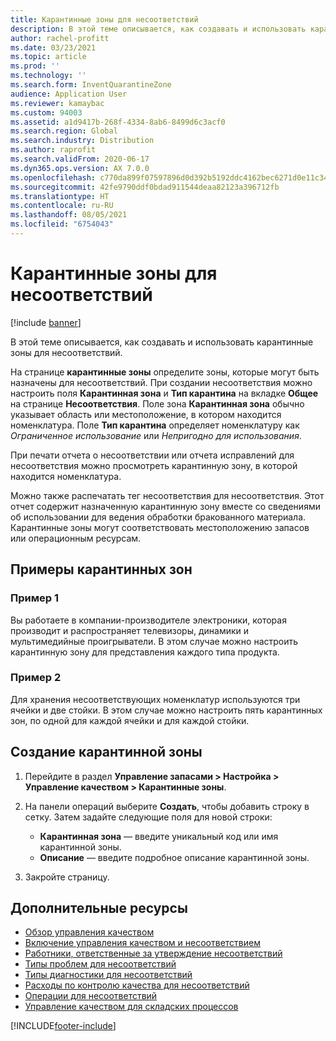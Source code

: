 ```yaml
---
title: Карантинные зоны для несоответствий
description: В этой теме описывается, как создавать и использовать карантинные зоны для несоответствий.
author: rachel-profitt
ms.date: 03/23/2021
ms.topic: article
ms.prod: ''
ms.technology: ''
ms.search.form: InventQuarantineZone
audience: Application User
ms.reviewer: kamaybac
ms.custom: 94003
ms.assetid: a1d9417b-268f-4334-8ab6-8499d6c3acf0
ms.search.region: Global
ms.search.industry: Distribution
ms.author: raprofit
ms.search.validFrom: 2020-06-17
ms.dyn365.ops.version: AX 7.0.0
ms.openlocfilehash: c770da899f07597896d0d392b5192ddc4162bec6271d0e11c34797d7a15f857e
ms.sourcegitcommit: 42fe9790ddf0bdad911544deaa82123a396712fb
ms.translationtype: HT
ms.contentlocale: ru-RU
ms.lasthandoff: 08/05/2021
ms.locfileid: "6754043"
---
```

# <a name="quarantine-zones-for-nonconformances"></a>Карантинные зоны для несоответствий

[!include [banner](../includes/banner.md)]

В этой теме описывается, как создавать и использовать карантинные зоны для несоответствий.

На странице **карантинные зоны** определите зоны, которые могут быть назначены для несоответствий. При создании несоответствия можно настроить поля **Карантинная зона** и **Тип карантина** на вкладке **Общее** на странице **Несоответствия**. Поле зона **Карантинная зона** обычно указывает область или местоположение, в котором находится номенклатура. Поле **Тип карантина** определяет номенклатуру как *Ограниченное использование* или *Непригодно для использования*.

При печати отчета о несоответствии или отчета исправлений для несоответствия можно просмотреть карантинную зону, в которой находится номенклатура.

Можно также распечатать тег несоответствия для несоответствия. Этот отчет содержит назначенную карантинную зону вместе со сведениями об использовании для ведения обработки бракованного материала. Карантинные зоны могут соответствовать местоположению запасов или операционным ресурсам.

## <a name="examples-of-quarantine-zones"></a>Примеры карантинных зон

### <a name="example-1"></a>Пример 1

Вы работаете в компании-производителе электроники, которая производит и распространяет телевизоры, динамики и мультимедийные проигрыватели. В этом случае можно настроить карантинную зону для представления каждого типа продукта.

### <a name="example-2"></a>Пример 2

Для хранения несоответствующих номенклатур используются три ячейки и две стойки. В этом случае можно настроить пять карантинных зон, по одной для каждой ячейки и для каждой стойки.

## <a name="create-a-quarantine-zone"></a>Создание карантинной зоны

1. Перейдите в раздел **Управление запасами \> Настройка \> Управление качеством \> Карантинные зоны**.
1. На панели операций выберите **Создать**, чтобы добавить строку в сетку. Затем задайте следующие поля для новой строки:

    - **Карантинная зона** — введите уникальный код или имя карантинной зоны.
    - **Описание** — введите подробное описание карантинной зоны.

1. Закройте страницу.

## <a name="additional-resources"></a>Дополнительные ресурсы

- [Обзор управления качеством](quality-management-processes.md)
- [Включение управления качеством и несоответствием](enable-quality-management.md)
- [Работники, ответственные за утверждение несоответствий](quality-responsible-workers.md)
- [Типы проблем для несоответствий](quality-quarantine-zones.md)
- [Типы диагностики для несоответствий](quality-diagnostic-types.md)
- [Расходы по контролю качества для несоответствий](quality-charges.md)
- [Операции для несоответствий](quality-operations.md)
- [Управление качеством для складских процессов](quality-management-for-warehouses-processes.md)

[!INCLUDE[footer-include](../../includes/footer-banner.md)]
